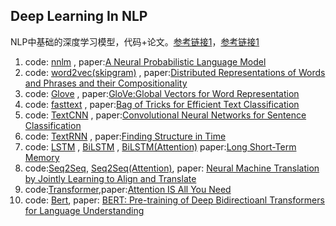 ## Deep Learning In NLP

NLP中基础的深度学习模型，代码+论文。[参考链接1](https://github.com/graykode/nlp-tutorial)，[参考链接1](https://github.com/DSKSD/DeepNLP-models-Pytorch)

1. code: [nnlm](./code/NNLM.py) , paper:[A Neural Probabilistic Language Model](./papers/nnlm.pdf)
2. code: [word2vec(skipgram)](./code/word2vec_skipgram.py) , paper:[Distributed Representations of Words and Phrases  and their Compositionality](./papers/word2vec.pdf)
3. code: [Glove](./code/Glove.py) , paper:[GloVe:Global Vectors for Word Representation](./papers/glove.pdf)
4. code: [fasttext](./code/FastText.py) , paper:[Bag of Tricks for Efficient Text Classification](./papers/fasttext.pdf)
5. code: [TextCNN](./code/TextCNN.py) , paper:[Convolutional Neural Networks for Sentence Classification](./papers/textCnn.pdf)
6. code: [TextRNN](./code/TextRNN.py) , paper:[Finding Structure in Time](./papers/rnn.pdf)
7. code: [LSTM](./code/TextLSTM.py) , [BiLSTM](./code/BiLSTM.py) , [BiLSTM(Attention)](./code/BiLSTM(Attention).py) paper:[Long Short-Term Memory](./papers/lstm.pdf)
8. code:[Seq2Seq](./code/Seq2Seq.py), [Seq2Seq(Attention)](./code/BiLSTM(Attention).py), paper: [Neural Machine Translation by Jointly Learning to Align and Translate](./papers/seq2seq.pdf)
9. code:[Transformer](./code/Transformer.py),paper:[Attention IS All You Need](attention.pdf)
10. code: [Bert](Bert.py), paper: [BERT: Pre-training of Deep Bidirectioanl Transformers for Language Understanding](./papers/bert.pdf)

